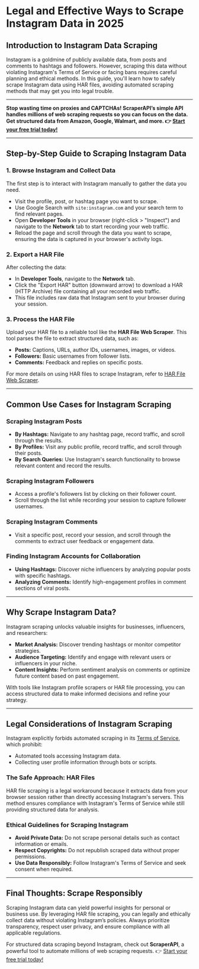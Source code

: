 # Legal and Effective Ways to Scrape Instagram Data in 2025

## Introduction to Instagram Data Scraping

Instagram is a goldmine of publicly available data, from posts and comments to hashtags and followers. However, scraping this data without violating Instagram's Terms of Service or facing bans requires careful planning and ethical methods. In this guide, you'll learn how to safely scrape Instagram data using HAR files, avoiding automated scraping methods that may get you into legal trouble.

---

**Stop wasting time on proxies and CAPTCHAs! ScraperAPI’s simple API handles millions of web scraping requests so you can focus on the data. Get structured data from Amazon, Google, Walmart, and more. 👉 [Start your free trial today!](https://bit.ly/Scraperapi)**

---

## Step-by-Step Guide to Scraping Instagram Data

### 1. Browse Instagram and Collect Data

The first step is to interact with Instagram manually to gather the data you need.

- Visit the profile, post, or hashtag page you want to scrape.
- Use Google Search with `site:instagram.com` and your search term to find relevant pages.
- Open **Developer Tools** in your browser (right-click > "Inspect") and navigate to the **Network** tab to start recording your web traffic.
- Reload the page and scroll through the data you want to scrape, ensuring the data is captured in your browser's activity logs.

### 2. Export a HAR File

After collecting the data:

- In **Developer Tools**, navigate to the **Network** tab.
- Click the "Export HAR" button (downward arrow) to download a HAR (HTTP Archive) file containing all your recorded web traffic.
- This file includes raw data that Instagram sent to your browser during your session.

### 3. Process the HAR File

Upload your HAR file to a reliable tool like the **HAR File Web Scraper**. This tool parses the file to extract structured data, such as:

- **Posts:** Captions, URLs, author IDs, usernames, images, or videos.
- **Followers:** Basic usernames from follower lists.
- **Comments:** Feedback and replies on specific posts.

For more details on using HAR files to scrape Instagram, refer to [HAR File Web Scraper](https://stevesie.com/har-file-web-scraper).

---

## Common Use Cases for Instagram Scraping

### Scraping Instagram Posts

- **By Hashtags:** Navigate to any hashtag page, record traffic, and scroll through the results.
- **By Profiles:** Visit any public profile, record traffic, and scroll through their posts.
- **By Search Queries:** Use Instagram's search functionality to browse relevant content and record the results.

### Scraping Instagram Followers

- Access a profile's followers list by clicking on their follower count.
- Scroll through the list while recording your session to capture follower usernames.

### Scraping Instagram Comments

- Visit a specific post, record your session, and scroll through the comments to extract user feedback or engagement data.

### Finding Instagram Accounts for Collaboration

- **Using Hashtags:** Discover niche influencers by analyzing popular posts with specific hashtags.
- **Analyzing Comments:** Identify high-engagement profiles in comment sections of viral posts.

---

## Why Scrape Instagram Data?

Instagram scraping unlocks valuable insights for businesses, influencers, and researchers:

- **Market Analysis:** Discover trending hashtags or monitor competitor strategies.
- **Audience Targeting:** Identify and engage with relevant users or influencers in your niche.
- **Content Insights:** Perform sentiment analysis on comments or optimize future content based on past engagement.

With tools like Instagram profile scrapers or HAR file processing, you can access structured data to make informed decisions and refine your strategy.

---

## Legal Considerations of Instagram Scraping

Instagram explicitly forbids automated scraping in its [Terms of Service](https://help.instagram.com/581066165581870), which prohibit:

- Automated tools accessing Instagram data.
- Collecting user profile information through bots or scripts.

### The Safe Approach: HAR Files

HAR file scraping is a legal workaround because it extracts data from your browser session rather than directly accessing Instagram's servers. This method ensures compliance with Instagram's Terms of Service while still providing structured data for analysis.

### Ethical Guidelines for Scraping Instagram

- **Avoid Private Data:** Do not scrape personal details such as contact information or emails.
- **Respect Copyrights:** Do not republish scraped data without proper permissions.
- **Use Data Responsibly:** Follow Instagram's Terms of Service and seek consent when required.

---

## Final Thoughts: Scrape Responsibly

Scraping Instagram data can yield powerful insights for personal or business use. By leveraging HAR file scraping, you can legally and ethically collect data without violating Instagram’s policies. Always prioritize transparency, respect user privacy, and ensure compliance with all applicable regulations.

For structured data scraping beyond Instagram, check out **ScraperAPI**, a powerful tool to automate millions of web scraping requests. 👉 [Start your free trial today!](https://bit.ly/Scraperapi)
